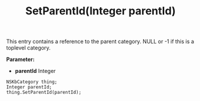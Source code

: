 ﻿---
uid: crmscript_ref_NSKbCategory_SetParentId
title: SetParentId(Integer parentId)
intellisense: NSKbCategory.SetParentId
keywords: NSKbCategory, GetParentId
so.topic: reference
---

This entry contains a reference to the parent category. NULL or -1 if this is a toplevel category.

**Parameter:** 
 - **parentId** Integer

```crmscript
NSKbCategory thing;
Integer parentId;
thing.SetParentId(parentId);
```

